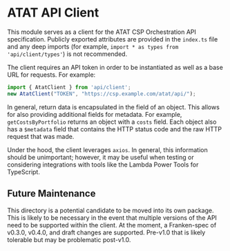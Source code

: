 # ATAT API Client

This module serves as a client for the ATAT CSP Orchestration API specification.
Publicly exported attributes are provided in the `index.ts` file and any deep
imports (for example, `import * as types from 'api/client/types'`) is not
recommended.

The client requires an API token in order to be instantiated as well as a base
URL for requests. For example:

```ts
import { AtatClient } from 'api/client';
new AtatClient("TOKEN", "https://csp.example.com/atat/api/");
```

In general, return data is encapsulated in the field of an object. This allows
for also providing additional fields for metadata. For example,
`getCostsByPortfolio` returns an object with a `costs` field. Each object also
has a `$metadata` field that contains the HTTP status code and the raw HTTP
request that was made.

Under the hood, the client leverages `axios`. In general, this information
should be unimportant; however, it may be useful when testing or considering
integrations with tools like the Lambda Power Tools for TypeScript.

## Future Maintenance

This directory is a potential candidate to be moved into its own package. This
is likely to be necessary in the event that multiple versions of the API need
to be supported within the client. At the moment, a Franken-spec of v0.3.0,
v0.4.0, and draft changes are supported. Pre-v1.0 that is likely tolerable but
may be problematic post-v1.0.
